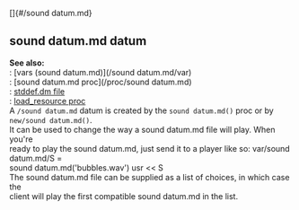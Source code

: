[]{#/sound datum.md}    
## sound datum.md datum    
**See also:**    
:   [vars (sound datum.md)](/sound datum.md/var)    
:   [sound datum.md proc](/proc/sound datum.md)    
:   [stddef.dm file](/%7B%7Bappendix%7D%7D/stddef%2edm)    
:   [load_resource proc](/proc/load_resource)    
A `/sound datum.md` datum is created by the `sound datum.md()` proc or by `new/sound datum.md()`.    
It can be used to change the way a sound datum.md file will play. When you\'re    
ready to play the sound datum.md, just send it to a player like so: var/sound datum.md/S =    
sound datum.md(\'bubbles.wav\') usr \<\< S    
The sound datum.md file can be supplied as a list of choices, in which case the    
client will play the first compatible sound datum.md in the list.  